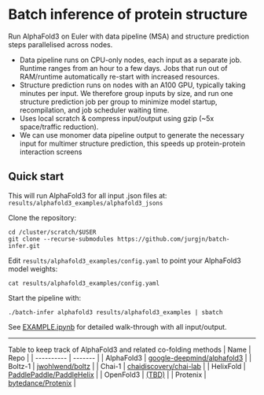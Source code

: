 # Batch inference of protein structure

Run AlphaFold3 on Euler with data pipeline (MSA) and structure prediction steps parallelised across nodes.
- Data pipeline runs on CPU-only nodes, each input as a separate job. Runtime ranges from an hour to a few days. Jobs that run out of RAM/runtime automatically re-start with increased resources.
- Structure prediction runs on nodes with an A100 GPU, typically taking minutes per input. We therefore group inputs by size, and run one structure prediction job per group to minimize model startup, recompilation, and job scheduler waiting time.
- Uses local scratch & compress input/output using gzip (~5x space/traffic reduction).
- We can use monomer data pipeline output to generate the necessary input for multimer structure prediction, this speeds up protein-protein interaction screens

## Quick start

This will run AlphaFold3 for all input .json files at: `results/alphafold3_examples/alphafold3_jsons`

Clone the repository:
```
cd /cluster/scratch/$USER
git clone --recurse-submodules https://github.com/jurgjn/batch-infer.git
```

Edit `results/alphafold3_examples/config.yaml` to point your AlphaFold3 model weights:
```
cat results/alphafold3_examples/config.yaml
```

Start the pipeline with:
```
./batch-infer alphafold3 results/alphafold3_examples | sbatch
```

See [EXAMPLE.ipynb](EXAMPLE.ipynb) for detailed walk-through with all input/output.

---
Table to keep track of AlphaFold3 and related co-folding methods
| Name       | Repo    |
| ---------- | ------- |
| AlphaFold3 | [google-deepmind/alphafold3](https://github.com/google-deepmind/alphafold3) |
| Boltz-1    | [jwohlwend/boltz](https://github.com/jwohlwend/boltz) |
| Chai-1     | [chaidiscovery/chai-lab](https://github.com/chaidiscovery/chai-lab) |
| HelixFold  | [PaddlePaddle/PaddleHelix](https://github.com/PaddlePaddle/PaddleHelix/tree/dev/apps/protein_folding/helixfold) |
| OpenFold3  | [(TBD)](https://bsky.app/profile/moalquraishi.bsky.social/post/3lbeqspkunc2w) | 
| Protenix   | [bytedance/Protenix](https://github.com/bytedance/Protenix) |
